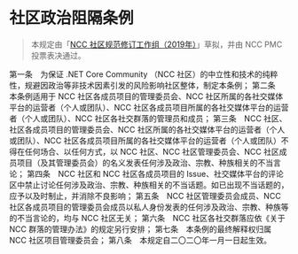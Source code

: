 # 社区政治阻隔条例

> 本规定由「[NCC 社区规范修订工作组（2019年）](../history/rdswg-member-list-2019.md)」草拟，并由 NCC PMC 投票表决通过。

第一条　为保证 .NET Core Community （NCC 社区）的中立性和技术的纯粹性，规避因政治等非技术因素引发的风险影响社区整体，制定本条例；
第二条　本条例适用于 NCC 社区各成员项目的管理委员会、NCC 社区所属的各社交媒体平台的运营者（个人或团队）、NCC 社区各成员项目所属的各社交媒体平台的运营者（个人或团队）、NCC 社区各社交群落的管理员和成员；
第三条　NCC 社区、社区各成员项目的管理委员会、NCC 社区所属的各社交媒体平台的运营者（个人或团队）、NCC 社区各成员项目所属的各社交媒体平台的运营者（个人或团队）不得在任何场合、以任何方式，以 NCC 社区、NCC 社区管理委员会、NCC 社区成员项目（及其管理委员会）的名义发表任何涉及政治、宗教、种族相关的不当言论；
第四条　NCC 社区和 NCC 社区各成员项目的 Issue、社交媒体平台的评论区中禁止讨论任何涉及政治、宗教、种族相关的不当话题。如已出现不当话题的，应予以及时制止，并消除不良影响；
第五条　NCC 社区管理委员会成员、NCC 社区各成员项目的管理委员会成员以私人身份发表的任何涉及政治、宗教、种族等的不当言论的，均与 NCC 社区无关；
第六条　NCC 社区各社交群落应依《关于 NCC 群落的管理办法》的规定另行安排；
第七条　本条例的最终解释权归属 NCC 社区项目管理委员会；
第八条　本规定自二〇二〇年一月一日起生效。


